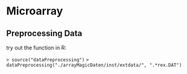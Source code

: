 # Microarray

## Preprocessing Data
try out the function in R:

```> source("dataPreprocessing")```
```> dataPreprocessing("./arrayMagicDaten/inst/extdata/", ".*rex.DAT")```
